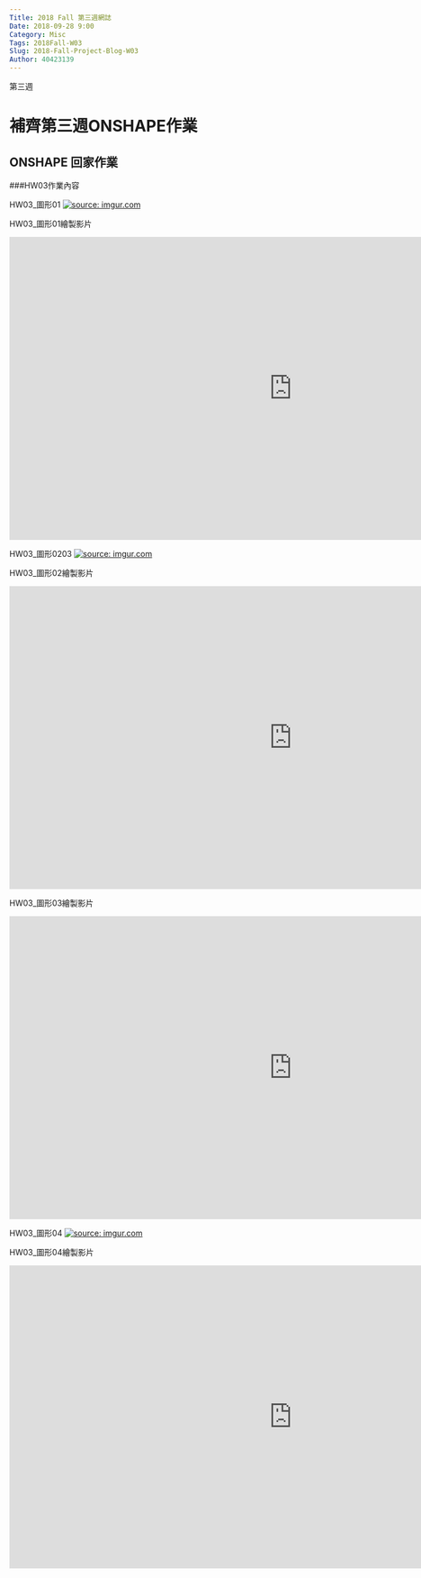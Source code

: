 ```yaml
---
Title: 2018 Fall 第三週網誌
Date: 2018-09-28 9:00
Category: Misc
Tags: 2018Fall-W03
Slug: 2018-Fall-Project-Blog-W03
Author: 40423139
---
```


第三週

<!-- PELICAN_END_SUMMARY -->

# 補齊第三週ONSHAPE作業

## ONSHAPE 回家作業

###HW03作業內容

HW03_圖形01
<a href="https://imgur.com/uR1iiNR"><img src="https://i.imgur.com/uR1iiNR.png" title="source: imgur.com" /></a>

HW03_圖形01繪製影片
<iframe width="1003" height="538" src="https://www.youtube.com/embed/bZ0mMKmIFCw" frameborder="0" allow="autoplay; encrypted-media" allowfullscreen></iframe>

HW03_圖形0203
<a href="https://imgur.com/1WJWIPN"><img src="https://i.imgur.com/1WJWIPN.png" title="source: imgur.com" /></a>

HW03_圖形02繪製影片
<iframe width="1003" height="538" src="https://www.youtube.com/embed/9ojerzCcvCw" frameborder="0" allow="autoplay; encrypted-media" allowfullscreen></iframe>

HW03_圖形03繪製影片
<iframe width="1003" height="538" src="https://www.youtube.com/embed/x4eIM1mspy0" frameborder="0" allow="autoplay; encrypted-media" allowfullscreen></iframe>

HW03_圖形04
<a href="https://imgur.com/iivNo8W"><img src="https://i.imgur.com/iivNo8W.png" title="source: imgur.com" /></a>

HW03_圖形04繪製影片
<iframe width="1003" height="538" src="https://www.youtube.com/embed/ovcGj5POGmI" frameborder="0" allow="autoplay; encrypted-media" allowfullscreen></iframe>

